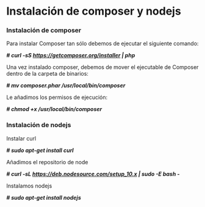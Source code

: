 # Instalación de composer y nodejs

### Instalación de composer

Para instalar Composer tan sólo debemos de ejecutar el siguiente comando:

***\# curl -sS https://getcomposer.org/installer | php***

Una vez instalado composer, debemos de mover el ejecutable de Composer dentro de la carpeta de binarios:

***\# mv composer.phar /usr/local/bin/composer***

Le añadimos los permisos de ejecución:

***\# chmod +x /usr/local/bin/composer***

### Instalación de nodejs

Instalar curl

***\# sudo apt-get install curl***

Añadimos el repositorio de node

***\# curl -sL https://deb.nodesource.com/setup_10.x | sudo -E bash -***

Instalamos nodejs

***\# sudo apt-get install nodejs***

